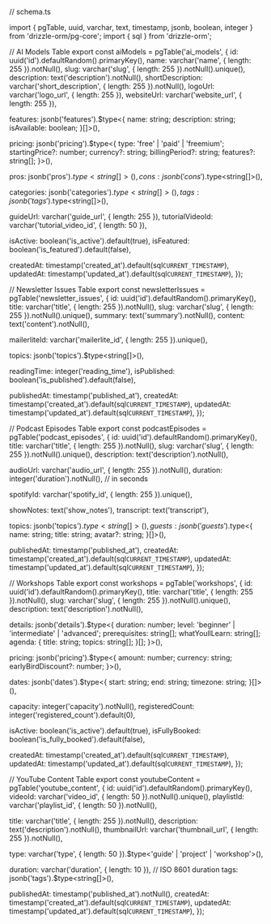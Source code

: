 // schema.ts

import { 
  pgTable, 
  uuid, 
  varchar, 
  text, 
  timestamp, 
  jsonb, 
  boolean,
  integer
} from 'drizzle-orm/pg-core';
import { sql } from 'drizzle-orm';

// AI Models Table
export const aiModels = pgTable('ai_models', {
  id: uuid('id').defaultRandom().primaryKey(),
  name: varchar('name', { length: 255 }).notNull(),
  slug: varchar('slug', { length: 255 }).notNull().unique(),
  description: text('description').notNull(),
  shortDescription: varchar('short_description', { length: 255 }).notNull(),
  logoUrl: varchar('logo_url', { length: 255 }),
  websiteUrl: varchar('website_url', { length: 255 }),
  
  features: jsonb('features').$type<{
    name: string;
    description: string;
    isAvailable: boolean;
  }[]>(),
  
  pricing: jsonb('pricing').$type<{
    type: 'free' | 'paid' | 'freemium';
    startingPrice?: number;
    currency?: string;
    billingPeriod?: string;
    features?: string[];
  }>(),
  
  pros: jsonb('pros').$type<string[]>(),
  cons: jsonb('cons').$type<string[]>(),
  
  categories: jsonb('categories').$type<string[]>(),
  tags: jsonb('tags').$type<string[]>(),
  
  guideUrl: varchar('guide_url', { length: 255 }),
  tutorialVideoId: varchar('tutorial_video_id', { length: 50 }),
  
  isActive: boolean('is_active').default(true),
  isFeatured: boolean('is_featured').default(false),
  
  createdAt: timestamp('created_at').default(sql`CURRENT_TIMESTAMP`),
  updatedAt: timestamp('updated_at').default(sql`CURRENT_TIMESTAMP`),
});

// Newsletter Issues Table
export const newsletterIssues = pgTable('newsletter_issues', {
  id: uuid('id').defaultRandom().primaryKey(),
  title: varchar('title', { length: 255 }).notNull(),
  slug: varchar('slug', { length: 255 }).notNull().unique(),
  summary: text('summary').notNull(),
  content: text('content').notNull(),
  
  mailerliteId: varchar('mailerlite_id', { length: 255 }).unique(),
  
  topics: jsonb('topics').$type<string[]>(),
  
  readingTime: integer('reading_time'),
  isPublished: boolean('is_published').default(false),
  
  publishedAt: timestamp('published_at'),
  createdAt: timestamp('created_at').default(sql`CURRENT_TIMESTAMP`),
  updatedAt: timestamp('updated_at').default(sql`CURRENT_TIMESTAMP`),
});

// Podcast Episodes Table
export const podcastEpisodes = pgTable('podcast_episodes', {
  id: uuid('id').defaultRandom().primaryKey(),
  title: varchar('title', { length: 255 }).notNull(),
  slug: varchar('slug', { length: 255 }).notNull().unique(),
  description: text('description').notNull(),
  
  audioUrl: varchar('audio_url', { length: 255 }).notNull(),
  duration: integer('duration').notNull(), // in seconds
  
  spotifyId: varchar('spotify_id', { length: 255 }).unique(),
  
  showNotes: text('show_notes'),
  transcript: text('transcript'),
  
  topics: jsonb('topics').$type<string[]>(),
  guests: jsonb('guests').$type<{
    name: string;
    title: string;
    avatar?: string;
  }[]>(),
  
  publishedAt: timestamp('published_at'),
  createdAt: timestamp('created_at').default(sql`CURRENT_TIMESTAMP`),
  updatedAt: timestamp('updated_at').default(sql`CURRENT_TIMESTAMP`),
});

// Workshops Table
export const workshops = pgTable('workshops', {
  id: uuid('id').defaultRandom().primaryKey(),
  title: varchar('title', { length: 255 }).notNull(),
  slug: varchar('slug', { length: 255 }).notNull().unique(),
  description: text('description').notNull(),
  
  details: jsonb('details').$type<{
    duration: number;
    level: 'beginner' | 'intermediate' | 'advanced';
    prerequisites: string[];
    whatYoullLearn: string[];
    agenda: {
      title: string;
      topics: string[];
    }[];
  }>(),
  
  pricing: jsonb('pricing').$type<{
    amount: number;
    currency: string;
    earlyBirdDiscount?: number;
  }>(),
  
  dates: jsonb('dates').$type<{
    start: string;
    end: string;
    timezone: string;
  }[]>(),
  
  capacity: integer('capacity').notNull(),
  registeredCount: integer('registered_count').default(0),
  
  isActive: boolean('is_active').default(true),
  isFullyBooked: boolean('is_fully_booked').default(false),
  
  createdAt: timestamp('created_at').default(sql`CURRENT_TIMESTAMP`),
  updatedAt: timestamp('updated_at').default(sql`CURRENT_TIMESTAMP`),
});

// YouTube Content Table
export const youtubeContent = pgTable('youtube_content', {
  id: uuid('id').defaultRandom().primaryKey(),
  videoId: varchar('video_id', { length: 50 }).notNull().unique(),
  playlistId: varchar('playlist_id', { length: 50 }).notNull(),
  
  title: varchar('title', { length: 255 }).notNull(),
  description: text('description').notNull(),
  thumbnailUrl: varchar('thumbnail_url', { length: 255 }).notNull(),
  
  type: varchar('type', { length: 50 }).$type<'guide' | 'project' | 'workshop'>(),
  
  duration: varchar('duration', { length: 10 }), // ISO 8601 duration
  tags: jsonb('tags').$type<string[]>(),
  
  publishedAt: timestamp('published_at').notNull(),
  createdAt: timestamp('created_at').default(sql`CURRENT_TIMESTAMP`),
  updatedAt: timestamp('updated_at').default(sql`CURRENT_TIMESTAMP`),
});